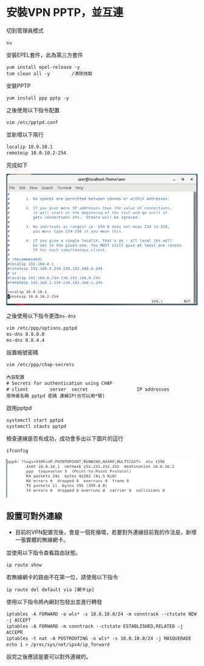 # 安裝VPN PPTP，並互連

切到管理員模式

    su

安裝EPEL套件，此為第三方套件

    yum install epel-release -y
    tum clean all -y        /清除快取

安裝PPTP

    yum install ppp pptp -y

之後使用以下指令配置

    vim /etc/pptpd.conf

並新增以下兩行

    localip 10.0.10.1
    remoteip 10.0.10.2-254
完成如下

![示意圖](homework.PNG)

之後使用以下指令更改`ms-dns`

    vim /etc/ppp/options.pptpd
    ms-dns 8.8.8.8
    ms-dns 8.8.4.4

設置帳號密碼

    vim /etc/ppp/chap-secrets

    內容配置
    # Secrets for authentication using CHAP
    # client        server  secret                  IP addresses
    使用者名稱 pptpd 密碼 連線IP(也可以用*號)

啟用pptpd

    systemctl start pptpd
    systemctl stauts pptpd

檢查連線是否有成功，成功會多出以下圖片的這行

    ifconfig

![示意圖](homework02.PNG)

## 設置可對外連線

* 目前的VPN配置完後，會是一個死循環，若要對外連線目前我的作法是，新增一張實體的無線網卡。

並使用以下指令查看路由狀態。

    ip route show

若無線網卡的路由不在第一位，請使用以下指令

    ip route del default via [網卡ip]

使用以下指令將內網封包發出並進行轉發

    iptables -A FORWARD -o wls* -s 10.0.10.0/24 -m conntrack --ctstate NEW -j ACCEPT
    iptables -A FORWARD -m conntrack --ctstate ESTABLISHED,RELATED -j ACCEPR
    iptables -t nat -A POSTROUTING -o wls* -s 10.0.10.0/24 -j MASQUERADE
    echo 1 > /proc/sys/net/ipv4/ip_forward
    
設完之後應該是要可以對外連線的。